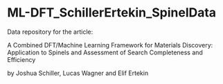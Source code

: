 # ML-DFT_SchillerErtekin_SpinelData

Data repository for the article:

A Combined DFT/Machine Learning Framework for Materials Discovery: Application to Spinels and Assessment of Search Completeness and Efficiency

by Joshua Schiller, Lucas Wagner and Elif Ertekin
